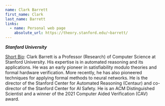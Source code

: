 ```yaml
---
name: Clark Barrett
first_name: Clark
last_name: Barrett
links:
  - name: Personal web page
    absolute_url: https://theory.stanford.edu/~barrett/
---
```

_**Stanford University**_

<ins>Short Bio</ins>:
Clark Barrett is a Professor (Research) of Computer Science at Stanford University.  His expertise is in automated reasoning and its applications.  He was an early pioneer in satisfiability modulo theories and formal hardware verification.  More recently, he has also pioneered techniques for applying formal methods to neural networks.  He is the director of the Stanford Center for Automated Reasoning (Centaur) and co-director of the Stanford Center for AI Safety.  He is an ACM Distinguished Scientist and a winner of the 2021 Computer Aided Verification (CAV) award.
